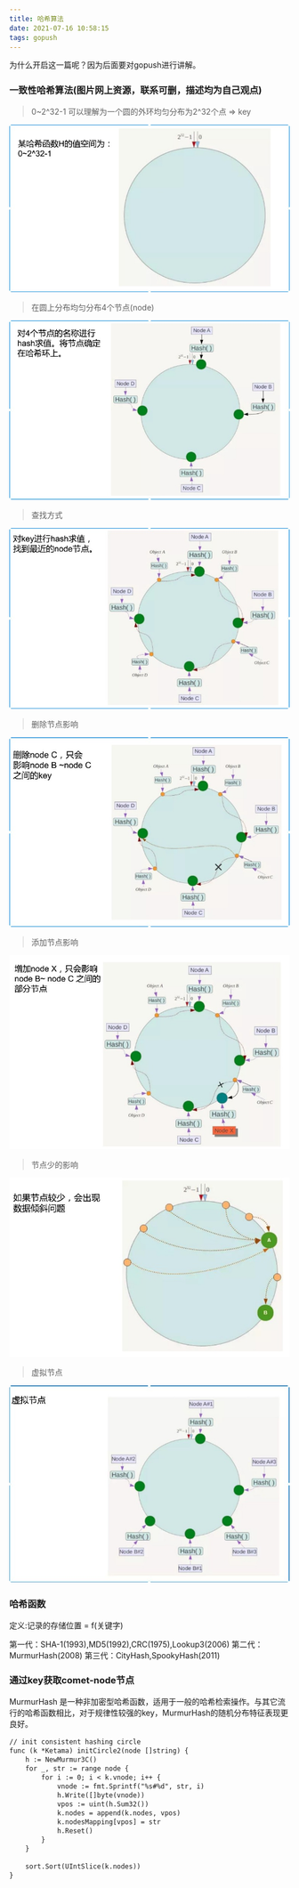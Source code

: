 ```yaml
---
title: 哈希算法
date: 2021-07-16 10:58:15
tags: gopush
---
```

为什么开启这一篇呢？因为后面要对gopush进行讲解。

### 一致性哈希算法(图片网上资源，联系可删，描述均为自己观点)

>0~2^32-1 可以理解为一个圆的外环均匀分布为2^32个点 => key

![jpg](哈希算法/hx1.jpg)

>在圆上分布均匀分布4个节点(node)

![jpg](哈希算法/hx2.jpg)

>查找方式

![jpg](哈希算法/hx3.jpg)

>删除节点影响

![jpg](哈希算法/hx4.jpg)

>添加节点影响

![jpg](哈希算法/hx5.jpg)

>节点少的影响

![jpg](哈希算法/hx6.jpg)

>虚拟节点

![jpg](哈希算法/hx7.jpg)

### 哈希函数

定义:记录的存储位置 = f(关键字)

第一代：SHA-1(1993),MD5(1992),CRC(1975),Lookup3(2006)
第二代：MurmurHash(2008)
第三代：CityHash,SpookyHash(2011)

### 通过key获取comet-node节点

MurmurHash 是一种非加密型哈希函数，适用于一般的哈希检索操作。与其它流行的哈希函数相比，对于规律性较强的key，MurmurHash的随机分布特征表现更良好。

```
// init consistent hashing circle
func (k *Ketama) initCircle2(node []string) {
	h := NewMurmur3C()
	for _, str := range node {
		for i := 0; i < k.vnode; i++ {
			vnode := fmt.Sprintf("%s#%d", str, i)
			h.Write([]byte(vnode))
			vpos := uint(h.Sum32())
			k.nodes = append(k.nodes, vpos)
			k.nodesMapping[vpos] = str
			h.Reset()
		}
	}

	sort.Sort(UIntSlice(k.nodes))
}


```

###